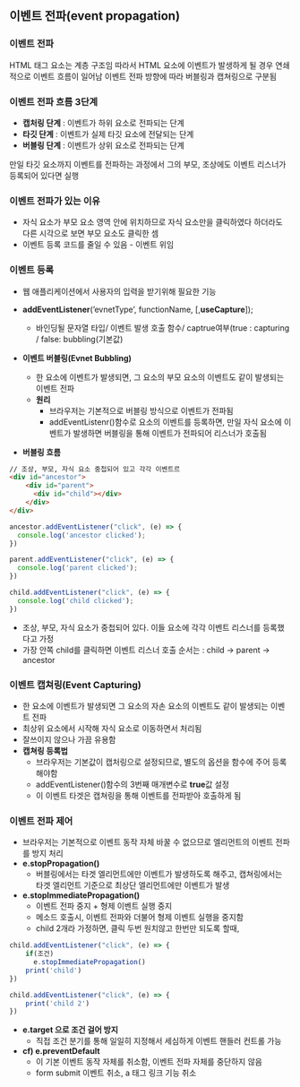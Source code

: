## 이벤트 전파(event propagation)

### 이벤트 전파
HTML 태그 요소는 계층 구조임
따라서 HTML 요소에 이벤트가 발생하게 될 경우 연쇄적으로 이벤트 흐름이 일어남
이벤트 전파 방향에 따라 버블링과 캡쳐링으로 구분됨

### 이벤트 전파 흐름 3단계
- **캡처링 단계** : 이벤트가 하위 요소로 전파되는 단계
- **타깃 단계** : 이벤트가 실제 타깃 요소에 전달되는 단계
- **버블링 단계** : 이벤트가 상위 요소로 전파되는 단계

만일 타깃 요소까지 이벤트를 전파하는 과정에서 그의 부모, 조상에도 이벤트 리스너가 등록되어 있다면 실행

### **이벤트 전파가 있는 이유**
- 자식 요소가 부모 요소 영역 안에 위치하므로 자식 요소만을 클릭하였다 하더라도 다른 시각으로 보면 부모 요소도 클릭한 셈
- 이벤트 등록 코드를 줄일 수 있음 - 이벤트 위임


### 이벤트 등록
- 웹 애플리케이션에서 사용자의 입력을 받기위해 필요한 기능
- **addEventListener**(’evnetType’, functionName, [,**useCapture**]);
    - 바인딩될 문자열 타입/ 이벤트 발생 호출 함수/ captrue여부(true : capturing / false: bubbling(기본값)


- **이벤트 버블링(Evnet Bubbling)**
    - 한 요소에 이벤트가 발생되면, 그 요소의 부모 요소의 이벤트도 같이 발생되는 이벤트 전파
    - **원리**
        - 브라우저는 기본적으로 버블링 방식으로 이벤트가 전파됨
        - addEventListenr()함수로 요소의 이벤트를 등록하면, 만일 자식 요소에 이벤트가 발생하면 버블링을 통해 이벤트가 전파되어 리스너가 호출됨
     
- **버블링 흐름**
    
```html
// 조상, 부모, 자식 요소 중첩되어 있고 각각 이벤트르
<div id="ancestor">
    <div id="parent">
      <div id="child"></div>
    </div>
</div>
```

```javascript
ancestor.addEventListener("click", (e) => {
  console.log('ancestor clicked');
})

parent.addEventListener("click", (e) => {
  console.log('parent clicked');
})

child.addEventListener("click", (e) => {
  console.log('child clicked');
})
  ```

- 조상, 부모, 자식 요소가 중첩되어 있다. 이들 요소에 각각 이벤트 리스너를 등록했다고 가정
- 가장 안쪽 child를 클릭하면 이벤트 리스너 호출 순서는 : child → parent → ancestor
   

### 이벤트 캡쳐링(Event Capturing)

- 한 요소에 이벤트가 발생되면 그 요소의 자손 요소의 이벤트도 같이 발생되는 이벤트 전파
- 최상위 요소에서 시작해 자식 요소로 이동하면서 처리됨
- 잘쓰이지 않으나 가끔 유용함
- **캡쳐링 등록법**
  - 브라우저는 기본값이 캡처링으로 설정되므로, 별도의 옵션을 함수에 주어 등록해야함
  - addEventListener()함수의 3번째 매개변수로 **true**값 설정
  - 이 이벤트 타겟은 캡쳐링을 통해 이벤트를 전파받아 호출하게 됨
  

### 이벤트 전파 제어
- 브라우저는 기본적으로 이벤트 동작 자체 바꿀 수 없으므로 엘리먼트의 이벤트 전파를 방지 처리
- **e.stopPropagation()**
  - 버블링에서는 타겟 엘리먼트에만 이벤트가 발생하도록 해주고, 캡쳐링에서는 타겟 엘리먼트 기준으로 최상단 엘리먼트에만 이벤트가 발생
- **e.stopImmediatePropagation()**
  - 이벤트 전파 중지 + 형제 이벤트 실행 중지
  - 메소드 호출시, 이벤트 전파와 더불어 형제 이벤트 실행을 중지함
  - child 2개라 가정하면, 클릭 두번 원치않고 한번만 되도록 할때,
  
```javascript
child.addEventListener("click", (e) => {
    if(조건)
      e.stopImmediatePropagation()
    print('child')
})

child.addEventListener("click", (e) => {
    print('child 2')
})
```

- **e.target 으로 조건 걸어 방지**
  - 직접 조건 분기를 통해 일일히 지정해서 세심하게 이벤트 핸들러 컨트롤 가능
- **cf) e.preventDefault**
  - 이 기본 이벤트 동작 자체를 취소함, 이벤트 전파 자체를 중단하지 않음
  - form submit 이벤트 취소, a 태그 링크 기능 취소
